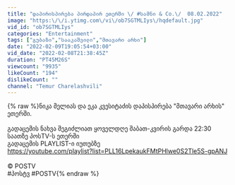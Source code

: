 ```yaml
---
title: "დაპირისპირება პირდაპირ ეთერში \/ #სამნი & Co.\/  08.02.2022"
image: "https:\/\/i.ytimg.com\/vi\/ob7SGTMLIys\/hqdefault.jpg"
vid_id: "ob7SGTMLIys"
categories: "Entertainment"
tags: ["გუბაზი","სააკაშვილი","მთავარი არხი"]
date: "2022-02-09T19:05:54+03:00"
vid_date: "2022-02-08T21:38:45Z"
duration: "PT45M26S"
viewcount: "9935"
likeCount: "194"
dislikeCount: ""
channel: "Temur Charelashvili"
---
```

{% raw %}ნიკა მელიას და ეკა კვესიტაძის დაპისპირება &quot;მთავარი არხის&quot; ეთერში.<br /><br />გადაცემის ნახვა შეგიძლიათ ყოველდღე შაბათ-კვირის გარდა  22:30 საათზე  პოსTV-ს ეთერში <br />გადაცემის PLAYLIST-ი იუთუბზე  <br /><a rel="nofollow" target="blank" href="https://youtube.com/playlist?list=PLL16LpekaukFMtPHlwe0S2Tle5S-gpANJ">https://youtube.com/playlist?list=PLL16LpekaukFMtPHlwe0S2Tle5S-gpANJ</a><br /><br />© POSTV<br /> #პოსტვ #POSTV{% endraw %}
